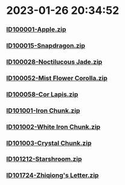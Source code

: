 # 2023-01-26 20:34:52

### [ID100001-Apple.zip](https://raw.githubusercontent.com/Sam5440/Genshin_Impact_Teleport_Files/main/AutoGeneratePoint/Points%28Raw%29%5Bcn-en-ru%5D/en-us/Item/ID6-TheChasm_LevelStreaming/ID100001-Apple.zip)

### [ID100015-Snapdragon.zip](https://raw.githubusercontent.com/Sam5440/Genshin_Impact_Teleport_Files/main/AutoGeneratePoint/Points%28Raw%29%5Bcn-en-ru%5D/en-us/Item/ID6-TheChasm_LevelStreaming/ID100015-Snapdragon.zip)

### [ID100028-Noctilucous Jade.zip](https://raw.githubusercontent.com/Sam5440/Genshin_Impact_Teleport_Files/main/AutoGeneratePoint/Points%28Raw%29%5Bcn-en-ru%5D/en-us/Item/ID6-TheChasm_LevelStreaming/ID100028-Noctilucous%20Jade.zip)

### [ID100052-Mist Flower Corolla.zip](https://raw.githubusercontent.com/Sam5440/Genshin_Impact_Teleport_Files/main/AutoGeneratePoint/Points%28Raw%29%5Bcn-en-ru%5D/en-us/Item/ID6-TheChasm_LevelStreaming/ID100052-Mist%20Flower%20Corolla.zip)

### [ID100058-Cor Lapis.zip](https://raw.githubusercontent.com/Sam5440/Genshin_Impact_Teleport_Files/main/AutoGeneratePoint/Points%28Raw%29%5Bcn-en-ru%5D/en-us/Item/ID6-TheChasm_LevelStreaming/ID100058-Cor%20Lapis.zip)

### [ID101001-Iron Chunk.zip](https://raw.githubusercontent.com/Sam5440/Genshin_Impact_Teleport_Files/main/AutoGeneratePoint/Points%28Raw%29%5Bcn-en-ru%5D/en-us/Item/ID6-TheChasm_LevelStreaming/ID101001-Iron%20Chunk.zip)

### [ID101002-White Iron Chunk.zip](https://raw.githubusercontent.com/Sam5440/Genshin_Impact_Teleport_Files/main/AutoGeneratePoint/Points%28Raw%29%5Bcn-en-ru%5D/en-us/Item/ID6-TheChasm_LevelStreaming/ID101002-White%20Iron%20Chunk.zip)

### [ID101003-Crystal Chunk.zip](https://raw.githubusercontent.com/Sam5440/Genshin_Impact_Teleport_Files/main/AutoGeneratePoint/Points%28Raw%29%5Bcn-en-ru%5D/en-us/Item/ID6-TheChasm_LevelStreaming/ID101003-Crystal%20Chunk.zip)

### [ID101212-Starshroom.zip](https://raw.githubusercontent.com/Sam5440/Genshin_Impact_Teleport_Files/main/AutoGeneratePoint/Points%28Raw%29%5Bcn-en-ru%5D/en-us/Item/ID6-TheChasm_LevelStreaming/ID101212-Starshroom.zip)

### [ID101724-Zhiqiong's Letter.zip](https://raw.githubusercontent.com/Sam5440/Genshin_Impact_Teleport_Files/main/AutoGeneratePoint/Points%28Raw%29%5Bcn-en-ru%5D/en-us/Item/ID6-TheChasm_LevelStreaming/ID101724-Zhiqiong%27s%20Letter.zip)

